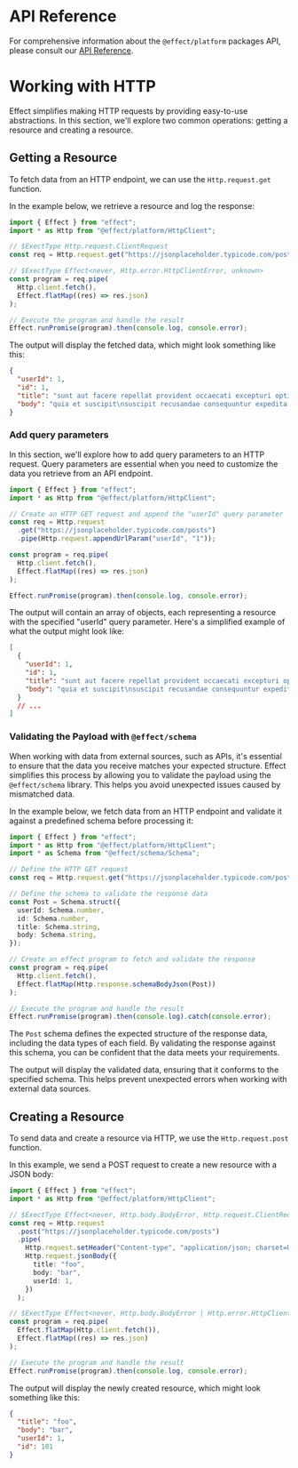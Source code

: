 # API Reference

For comprehensive information about the `@effect/platform` packages API, please consult our [API Reference](https://effect-ts.github.io/platform).

# Working with HTTP

Effect simplifies making HTTP requests by providing easy-to-use abstractions. In this section, we'll explore two common operations: getting a resource and creating a resource.

## Getting a Resource

To fetch data from an HTTP endpoint, we can use the `Http.request.get` function.

In the example below, we retrieve a resource and log the response:

```ts
import { Effect } from "effect";
import * as Http from "@effect/platform/HttpClient";

// $ExectType Http.request.ClientRequest
const req = Http.request.get("https://jsonplaceholder.typicode.com/posts/1");

// $ExectType Effect<never, Http.error.HttpClientError, unknown>
const program = req.pipe(
  Http.client.fetch(),
  Effect.flatMap((res) => res.json)
);

// Execute the program and handle the result
Effect.runPromise(program).then(console.log, console.error);
```

The output will display the fetched data, which might look something like this:

```json
{
  "userId": 1,
  "id": 1,
  "title": "sunt aut facere repellat provident occaecati excepturi optio reprehenderit",
  "body": "quia et suscipit\nsuscipit recusandae consequuntur expedita et cum\nreprehenderit molestiae ut ut quas totam\nnostrum rerum est autem sunt rem eveniet architecto"
}
```

### Add query parameters

In this section, we'll explore how to add query parameters to an HTTP request. Query parameters are essential when you need to customize the data you retrieve from an API endpoint.

```ts
import { Effect } from "effect";
import * as Http from "@effect/platform/HttpClient";

// Create an HTTP GET request and append the "userId" query parameter
const req = Http.request
  .get("https://jsonplaceholder.typicode.com/posts")
  .pipe(Http.request.appendUrlParam("userId", "1"));

const program = req.pipe(
  Http.client.fetch(),
  Effect.flatMap((res) => res.json)
);

Effect.runPromise(program).then(console.log, console.error);
```

The output will contain an array of objects, each representing a resource with the specified "userId" query parameter. Here's a simplified example of what the output might look like:

```json
[
  {
    "userId": 1,
    "id": 1,
    "title": "sunt aut facere repellat provident occaecati excepturi optio reprehenderit",
    "body": "quia et suscipit\nsuscipit recusandae consequuntur expedita et cum\nreprehenderit molestiae ut ut quas totam\nnostrum rerum est autem sunt rem eveniet architecto"
  }
  // ...
]
```

### Validating the Payload with `@effect/schema`

When working with data from external sources, such as APIs, it's essential to ensure that the data you receive matches your expected structure. Effect simplifies this process by allowing you to validate the payload using the `@effect/schema` library. This helps you avoid unexpected issues caused by mismatched data.

In the example below, we fetch data from an HTTP endpoint and validate it against a predefined schema before processing it:

```ts
import { Effect } from "effect";
import * as Http from "@effect/platform/HttpClient";
import * as Schema from "@effect/schema/Schema";

// Define the HTTP GET request
const req = Http.request.get("https://jsonplaceholder.typicode.com/posts/1");

// Define the schema to validate the response data
const Post = Schema.struct({
  userId: Schema.number,
  id: Schema.number,
  title: Schema.string,
  body: Schema.string,
});

// Create an effect program to fetch and validate the response
const program = req.pipe(
  Http.client.fetch(),
  Effect.flatMap(Http.response.schemaBodyJson(Post))
);

// Execute the program and handle the result
Effect.runPromise(program).then(console.log).catch(console.error);
```

The `Post` schema defines the expected structure of the response data, including the data types of each field. By validating the response against this schema, you can be confident that the data meets your requirements.

The output will display the validated data, ensuring that it conforms to the specified schema. This helps prevent unexpected errors when working with external data sources.

## Creating a Resource

To send data and create a resource via HTTP, we use the `Http.request.post` function.

In this example, we send a POST request to create a new resource with a JSON body:

```ts
import { Effect } from "effect";
import * as Http from "@effect/platform/HttpClient";

// $ExectType Effect<never, Http.body.BodyError, Http.request.ClientRequest>
const req = Http.request
  .post("https://jsonplaceholder.typicode.com/posts")
  .pipe(
    Http.request.setHeader("Content-type", "application/json; charset=UTF-8"),
    Http.request.jsonBody({
      title: "foo",
      body: "bar",
      userId: 1,
    })
  );

// $ExectType Effect<never, Http.body.BodyError | Http.error.HttpClientError, unknown>
const program = req.pipe(
  Effect.flatMap(Http.client.fetch()),
  Effect.flatMap((res) => res.json)
);

// Execute the program and handle the result
Effect.runPromise(program).then(console.log, console.error);
```

The output will display the newly created resource, which might look something like this:

```json
{
  "title": "foo",
  "body": "bar",
  "userId": 1,
  "id": 101
}
```
